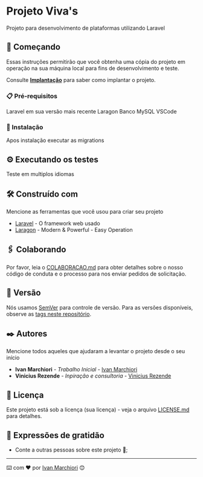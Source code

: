 # Projeto Viva's

Projeto para desenvolvimento de plataformas utilizando Laravel

## 🚀 Começando

Essas instruções permitirão que você obtenha uma cópia do projeto em operação na sua máquina local para fins de desenvolvimento e teste.

Consulte **[Implantação](#Instalação)** para saber como implantar o projeto.

### 📋 Pré-requisitos

Laravel em sua versão mais recente
Laragon 
Banco MySQL
VSCode

### 🔧 Instalação

Apos instalação executar as migrations

## ⚙️ Executando os testes

Teste em multiplos idiomas

## 🛠️ Construído com

Mencione as ferramentas que você usou para criar seu projeto

* [Laravel](https://laravel.com/) - O framework web usado 
* [Laragon](https://laragon.org/) - Modern & Powerful - Easy Operation


## 🖇️ Colaborando

Por favor, leia o [COLABORACAO.md](https://gist.github.com/ivanmarchiori) para obter detalhes sobre o nosso código de conduta e o processo para nos enviar pedidos de solicitação.

## 📌 Versão

Nós usamos [SemVer](http://semver.org/) para controle de versão. Para as versões disponíveis, observe as [tags neste repositório](https://github.com/suas/tags/do/projeto). 

## ✒️ Autores

Mencione todos aqueles que ajudaram a levantar o projeto desde o seu início

* **Ivan Marchiori** - *Trabalho Inicial* - [Ivan Marchiori](https://github.com/ivanmarchiori)
* **Vinicius Rezende** - *Inpiração e consultoria* - [Vinicius Rezende](https://github.com/)

## 📄 Licença

Este projeto está sob a licença (sua licença) - veja o arquivo [LICENSE.md](https://github.com/usuario/projeto/licenca) para detalhes.

## 🎁 Expressões de gratidão

* Conte a outras pessoas sobre este projeto 📢; 


---
⌨️ com ❤️ por [Ivan Marchiori](https://gist.github.com/ivanmarchiori) 😊
